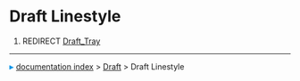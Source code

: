 # Draft Linestyle
1.  REDIRECT [Draft\_Tray](Draft_Tray.md)



---
![](images/Right_arrow.png) [documentation index](../README.md) > [Draft](Draft_Workbench.md) > Draft Linestyle
